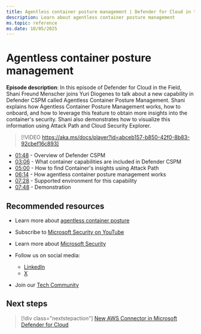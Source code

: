 ```yaml
---
title: Agentless container posture management | Defender for Cloud in the field 
description: Learn about agentless container posture management
ms.topic: reference
ms.date: 10/05/2025
---
```


# Agentless container posture management

**Episode description**: In this episode of Defender for Cloud in the Field, Shani Freund Menscher joins Yuri Diogenes to talk about a new capability in Defender CSPM called Agentless Container Posture Management. Shani explains how Agentless Container Posture Management works, how to onboard, and how to leverage this feature to obtain more insights into the container's security. Shani also demonstrates how to visualize this information using Attack Path and Cloud Security Explorer.

> [!VIDEO https://aka.ms/docs/player?id=abceb157-b850-42f0-8b83-92cbef16c893]

- [01:48](/shows/mdc-in-the-field/agentless-container-posture-management#time=01m48s) - Overview of Defender CSPM
- [03:06](/shows/mdc-in-the-field/agentless-container-posture-management#time=03m06s) - What container capabilities are included in Defender CSPM
- [05:00](/shows/mdc-in-the-field/agentless-container-posture-management#time=05m00s) - How to find Container's insights using Attack Path
- [06:14](/shows/mdc-in-the-field/agentless-container-posture-management#time=06m14s) - How agentless container posture management works
- [07:28](/shows/mdc-in-the-field/agentless-container-posture-management#time=07m28s) - Supported environment for this capability
- [07:48](/shows/mdc-in-the-field/agentless-container-posture-management#time=07m48s) - Demonstration

## Recommended resources

- Learn more about  [agentless container posture](concept-agentless-containers.md)
- Subscribe to [Microsoft Security on YouTube](https://www.youtube.com/playlist?list=PL3ZTgFEc7LysiX4PfHhdJPR7S8mGO14YS)
- Learn more about [Microsoft Security](https://msft.it/6002T9HQY)

- Follow us on social media:

  - [LinkedIn](https://www.linkedin.com/showcase/microsoft-security/)
  - [X](https://x.com/msftsecurity)

- Join our [Tech Community](https://aka.ms/SecurityTechCommunity)

## Next steps

> [!div class="nextstepaction"]
> [New AWS Connector in Microsoft Defender for Cloud](episode-one.md)
